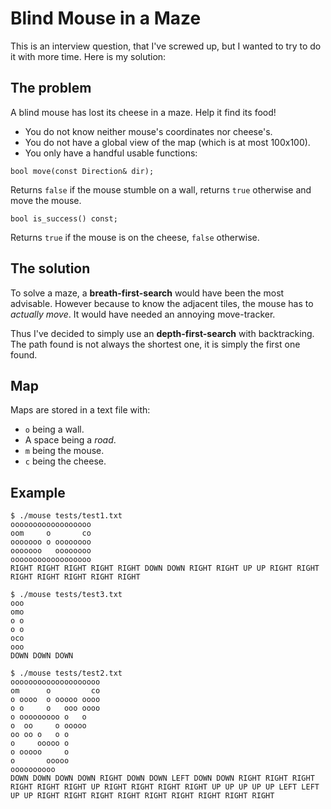 # Blind Mouse in a Maze

This is an interview question, that I've screwed up, but I wanted to try to do
it with more time. Here is my solution:

## The problem

A blind mouse has lost its cheese in a maze. Help it find its food!

* You do not know neither mouse's coordinates nor cheese's.
* You do not have a global view of the map (which is at most 100x100).
* You only have a handful usable functions:

```
bool move(const Direction& dir);
```

Returns `false` if the mouse stumble on a wall, returns `true` otherwise and move
the mouse.

```
bool is_success() const;
```

Returns `true` if the mouse is on the cheese, `false` otherwise.

## The solution

To solve a maze, a **breath-first-search** would have been the most advisable.
However because to know the adjacent tiles, the mouse has to *actually move*.
It would have needed an annoying move-tracker.

Thus I've decided to simply use an **depth-first-search** with backtracking.
The path found is not always the shortest one, it is simply the first one found.

## Map

Maps are stored in a text file with:

* `o` being a wall.
* A space being a *road*.
* `m` being the mouse.
* `c` being the cheese.

## Example

```
$ ./mouse tests/test1.txt
oooooooooooooooooo
oom     o       co
ooooooo o oooooooo
ooooooo   oooooooo
oooooooooooooooooo
RIGHT RIGHT RIGHT RIGHT RIGHT DOWN DOWN RIGHT RIGHT UP UP RIGHT RIGHT RIGHT RIGHT RIGHT RIGHT RIGHT
```


```
$ ./mouse tests/test3.txt
ooo
omo
o o
o o
oco
ooo
DOWN DOWN DOWN
```

```
$ ./mouse tests/test2.txt
oooooooooooooooooooo
om      o         co
o oooo  o ooooo oooo
o o     o   ooo oooo
o ooooooooo o   o
o  oo     o ooooo
oo oo o   o o
o     ooooo o
o ooooo     o
o       ooooo
oooooooooo
DOWN DOWN DOWN DOWN RIGHT DOWN DOWN LEFT DOWN DOWN RIGHT RIGHT RIGHT RIGHT RIGHT RIGHT UP RIGHT RIGHT RIGHT RIGHT UP UP UP UP UP LEFT LEFT UP UP RIGHT RIGHT RIGHT RIGHT RIGHT RIGHT RIGHT RIGHT RIGHT
```
